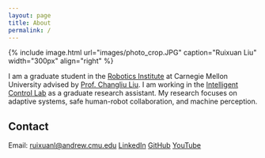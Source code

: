 ```yaml
---
layout: page
title: About
permalink: /
---
```


{% include image.html url="images/photo_crop.JPG" caption="Ruixuan Liu" width="300px" align="right" %}

I am a graduate student in the [Robotics Institute](https://www.ri.cmu.edu/) at Carnegie Mellon University advised by [Prof. Changliu Liu](https://www.ri.cmu.edu/ri-faculty/changliu-liu/). I am working in the [Intelligent Control Lab]() as a graduate research assistant. My research focuses on adaptive systems, safe human-robot collaboration, and machine perception.

## Contact
Email: [ruixuanl@andrew.cmu.edu](ruixuanl@andrew.cmu.edu)
[LinkedIn](https://www.linkedin.com/in/ruixuan-wayne-liu-a71b50127/)
[GitHub](https://github.com/waynekyrie)
[YouTube](https://www.youtube.com/channel/UCrwpy4esMQ1haZRL3rVdmpw?view_as=subscriber)

